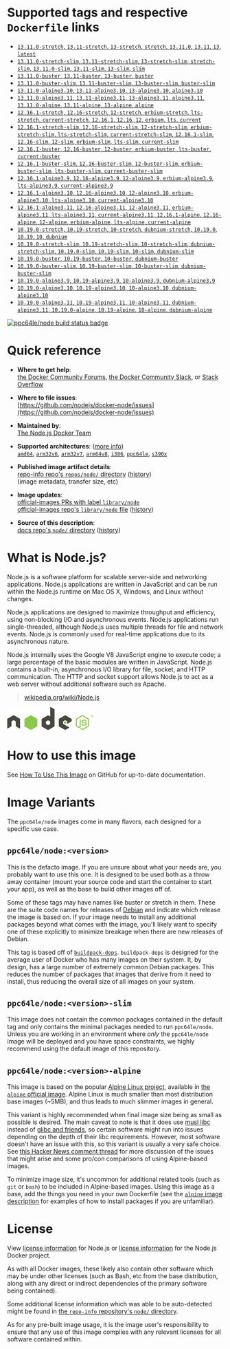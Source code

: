 <!--

********************************************************************************

WARNING:

    DO NOT EDIT "node/README.md"

    IT IS AUTO-GENERATED

    (from the other files in "node/" combined with a set of templates)

********************************************************************************

-->

# Supported tags and respective `Dockerfile` links

-	[`13.11.0-stretch`, `13.11-stretch`, `13-stretch`, `stretch`, `13.11.0`, `13.11`, `13`, `latest`](https://github.com/nodejs/docker-node/blob/7c25509c79b594445b1a39f0f3635e6b61acb9d5/13/stretch/Dockerfile)
-	[`13.11.0-stretch-slim`, `13.11-stretch-slim`, `13-stretch-slim`, `stretch-slim`, `13.11.0-slim`, `13.11-slim`, `13-slim`, `slim`](https://github.com/nodejs/docker-node/blob/7c25509c79b594445b1a39f0f3635e6b61acb9d5/13/stretch-slim/Dockerfile)
-	[`13.11.0-buster`, `13.11-buster`, `13-buster`, `buster`](https://github.com/nodejs/docker-node/blob/7c25509c79b594445b1a39f0f3635e6b61acb9d5/13/buster/Dockerfile)
-	[`13.11.0-buster-slim`, `13.11-buster-slim`, `13-buster-slim`, `buster-slim`](https://github.com/nodejs/docker-node/blob/7c25509c79b594445b1a39f0f3635e6b61acb9d5/13/buster-slim/Dockerfile)
-	[`13.11.0-alpine3.10`, `13.11-alpine3.10`, `13-alpine3.10`, `alpine3.10`](https://github.com/nodejs/docker-node/blob/7c25509c79b594445b1a39f0f3635e6b61acb9d5/13/alpine3.10/Dockerfile)
-	[`13.11.0-alpine3.11`, `13.11-alpine3.11`, `13-alpine3.11`, `alpine3.11`, `13.11.0-alpine`, `13.11-alpine`, `13-alpine`, `alpine`](https://github.com/nodejs/docker-node/blob/7c25509c79b594445b1a39f0f3635e6b61acb9d5/13/alpine3.11/Dockerfile)
-	[`12.16.1-stretch`, `12.16-stretch`, `12-stretch`, `erbium-stretch`, `lts-stretch`, `current-stretch`, `12.16.1`, `12.16`, `12`, `erbium`, `lts`, `current`](https://github.com/nodejs/docker-node/blob/5351774b970cd32b80fc0c47a8abff5ba155fccc/12/stretch/Dockerfile)
-	[`12.16.1-stretch-slim`, `12.16-stretch-slim`, `12-stretch-slim`, `erbium-stretch-slim`, `lts-stretch-slim`, `current-stretch-slim`, `12.16.1-slim`, `12.16-slim`, `12-slim`, `erbium-slim`, `lts-slim`, `current-slim`](https://github.com/nodejs/docker-node/blob/e76dc47a4104a1b06765673dadb56f1855c32cad/12/stretch-slim/Dockerfile)
-	[`12.16.1-buster`, `12.16-buster`, `12-buster`, `erbium-buster`, `lts-buster`, `current-buster`](https://github.com/nodejs/docker-node/blob/5351774b970cd32b80fc0c47a8abff5ba155fccc/12/buster/Dockerfile)
-	[`12.16.1-buster-slim`, `12.16-buster-slim`, `12-buster-slim`, `erbium-buster-slim`, `lts-buster-slim`, `current-buster-slim`](https://github.com/nodejs/docker-node/blob/e76dc47a4104a1b06765673dadb56f1855c32cad/12/buster-slim/Dockerfile)
-	[`12.16.1-alpine3.9`, `12.16-alpine3.9`, `12-alpine3.9`, `erbium-alpine3.9`, `lts-alpine3.9`, `current-alpine3.9`](https://github.com/nodejs/docker-node/blob/5351774b970cd32b80fc0c47a8abff5ba155fccc/12/alpine3.9/Dockerfile)
-	[`12.16.1-alpine3.10`, `12.16-alpine3.10`, `12-alpine3.10`, `erbium-alpine3.10`, `lts-alpine3.10`, `current-alpine3.10`](https://github.com/nodejs/docker-node/blob/5351774b970cd32b80fc0c47a8abff5ba155fccc/12/alpine3.10/Dockerfile)
-	[`12.16.1-alpine3.11`, `12.16-alpine3.11`, `12-alpine3.11`, `erbium-alpine3.11`, `lts-alpine3.11`, `current-alpine3.11`, `12.16.1-alpine`, `12.16-alpine`, `12-alpine`, `erbium-alpine`, `lts-alpine`, `current-alpine`](https://github.com/nodejs/docker-node/blob/5351774b970cd32b80fc0c47a8abff5ba155fccc/12/alpine3.11/Dockerfile)
-	[`10.19.0-stretch`, `10.19-stretch`, `10-stretch`, `dubnium-stretch`, `10.19.0`, `10.19`, `10`, `dubnium`](https://github.com/nodejs/docker-node/blob/eb89a38195d4e289812204847baf06c6c53406c0/10/stretch/Dockerfile)
-	[`10.19.0-stretch-slim`, `10.19-stretch-slim`, `10-stretch-slim`, `dubnium-stretch-slim`, `10.19.0-slim`, `10.19-slim`, `10-slim`, `dubnium-slim`](https://github.com/nodejs/docker-node/blob/2caaf1a42cdf44e0e50ab30c82415c71bf2f3a21/10/stretch-slim/Dockerfile)
-	[`10.19.0-buster`, `10.19-buster`, `10-buster`, `dubnium-buster`](https://github.com/nodejs/docker-node/blob/eb89a38195d4e289812204847baf06c6c53406c0/10/buster/Dockerfile)
-	[`10.19.0-buster-slim`, `10.19-buster-slim`, `10-buster-slim`, `dubnium-buster-slim`](https://github.com/nodejs/docker-node/blob/2caaf1a42cdf44e0e50ab30c82415c71bf2f3a21/10/buster-slim/Dockerfile)
-	[`10.19.0-alpine3.9`, `10.19-alpine3.9`, `10-alpine3.9`, `dubnium-alpine3.9`](https://github.com/nodejs/docker-node/blob/eb89a38195d4e289812204847baf06c6c53406c0/10/alpine3.9/Dockerfile)
-	[`10.19.0-alpine3.10`, `10.19-alpine3.10`, `10-alpine3.10`, `dubnium-alpine3.10`](https://github.com/nodejs/docker-node/blob/eb89a38195d4e289812204847baf06c6c53406c0/10/alpine3.10/Dockerfile)
-	[`10.19.0-alpine3.11`, `10.19-alpine3.11`, `10-alpine3.11`, `dubnium-alpine3.11`, `10.19.0-alpine`, `10.19-alpine`, `10-alpine`, `dubnium-alpine`](https://github.com/nodejs/docker-node/blob/eb89a38195d4e289812204847baf06c6c53406c0/10/alpine3.11/Dockerfile)

[![ppc64le/node build status badge](https://img.shields.io/jenkins/s/https/doi-janky.infosiftr.net/job/multiarch/job/ppc64le/job/node.svg?label=ppc64le/node%20%20build%20job)](https://doi-janky.infosiftr.net/job/multiarch/job/ppc64le/job/node/)

# Quick reference

-	**Where to get help**:  
	[the Docker Community Forums](https://forums.docker.com/), [the Docker Community Slack](http://dockr.ly/slack), or [Stack Overflow](https://stackoverflow.com/search?tab=newest&q=docker)

-	**Where to file issues**:  
	[https://github.com/nodejs/docker-node/issues](https://github.com/nodejs/docker-node/issues)

-	**Maintained by**:  
	[The Node.js Docker Team](https://github.com/nodejs/docker-node)

-	**Supported architectures**: ([more info](https://github.com/docker-library/official-images#architectures-other-than-amd64))  
	[`amd64`](https://hub.docker.com/r/amd64/node/), [`arm32v6`](https://hub.docker.com/r/arm32v6/node/), [`arm32v7`](https://hub.docker.com/r/arm32v7/node/), [`arm64v8`](https://hub.docker.com/r/arm64v8/node/), [`i386`](https://hub.docker.com/r/i386/node/), [`ppc64le`](https://hub.docker.com/r/ppc64le/node/), [`s390x`](https://hub.docker.com/r/s390x/node/)

-	**Published image artifact details**:  
	[repo-info repo's `repos/node/` directory](https://github.com/docker-library/repo-info/blob/master/repos/node) ([history](https://github.com/docker-library/repo-info/commits/master/repos/node))  
	(image metadata, transfer size, etc)

-	**Image updates**:  
	[official-images PRs with label `library/node`](https://github.com/docker-library/official-images/pulls?q=label%3Alibrary%2Fnode)  
	[official-images repo's `library/node` file](https://github.com/docker-library/official-images/blob/master/library/node) ([history](https://github.com/docker-library/official-images/commits/master/library/node))

-	**Source of this description**:  
	[docs repo's `node/` directory](https://github.com/docker-library/docs/tree/master/node) ([history](https://github.com/docker-library/docs/commits/master/node))

# What is Node.js?

Node.js is a software platform for scalable server-side and networking applications. Node.js applications are written in JavaScript and can be run within the Node.js runtime on Mac OS X, Windows, and Linux without changes.

Node.js applications are designed to maximize throughput and efficiency, using non-blocking I/O and asynchronous events. Node.js applications run single-threaded, although Node.js uses multiple threads for file and network events. Node.js is commonly used for real-time applications due to its asynchronous nature.

Node.js internally uses the Google V8 JavaScript engine to execute code; a large percentage of the basic modules are written in JavaScript. Node.js contains a built-in, asynchronous I/O library for file, socket, and HTTP communication. The HTTP and socket support allows Node.js to act as a web server without additional software such as Apache.

> [wikipedia.org/wiki/Node.js](https://en.wikipedia.org/wiki/Node.js)

![logo](https://raw.githubusercontent.com/docker-library/docs/01c12653951b2fe592c1f93a13b4e289ada0e3a1/node/logo.png)

# How to use this image

See [How To Use This Image](https://github.com/nodejs/docker-node/blob/master/README.md#how-to-use-this-image) on GitHub for up-to-date documentation.

# Image Variants

The `ppc64le/node` images come in many flavors, each designed for a specific use case.

## `ppc64le/node:<version>`

This is the defacto image. If you are unsure about what your needs are, you probably want to use this one. It is designed to be used both as a throw away container (mount your source code and start the container to start your app), as well as the base to build other images off of.

Some of these tags may have names like buster or stretch in them. These are the suite code names for releases of [Debian](https://wiki.debian.org/DebianReleases) and indicate which release the image is based on. If your image needs to install any additional packages beyond what comes with the image, you'll likely want to specify one of these explicitly to minimize breakage when there are new releases of Debian.

This tag is based off of [`buildpack-deps`](https://hub.docker.com/_/buildpack-deps/). `buildpack-deps` is designed for the average user of Docker who has many images on their system. It, by design, has a large number of extremely common Debian packages. This reduces the number of packages that images that derive from it need to install, thus reducing the overall size of all images on your system.

## `ppc64le/node:<version>-slim`

This image does not contain the common packages contained in the default tag and only contains the minimal packages needed to run `ppc64le/node`. Unless you are working in an environment where *only* the `ppc64le/node` image will be deployed and you have space constraints, we highly recommend using the default image of this repository.

## `ppc64le/node:<version>-alpine`

This image is based on the popular [Alpine Linux project](http://alpinelinux.org), available in [the `alpine` official image](https://hub.docker.com/_/alpine). Alpine Linux is much smaller than most distribution base images (~5MB), and thus leads to much slimmer images in general.

This variant is highly recommended when final image size being as small as possible is desired. The main caveat to note is that it does use [musl libc](http://www.musl-libc.org) instead of [glibc and friends](http://www.etalabs.net/compare_libcs.html), so certain software might run into issues depending on the depth of their libc requirements. However, most software doesn't have an issue with this, so this variant is usually a very safe choice. See [this Hacker News comment thread](https://news.ycombinator.com/item?id=10782897) for more discussion of the issues that might arise and some pro/con comparisons of using Alpine-based images.

To minimize image size, it's uncommon for additional related tools (such as `git` or `bash`) to be included in Alpine-based images. Using this image as a base, add the things you need in your own Dockerfile (see the [`alpine` image description](https://hub.docker.com/_/alpine/) for examples of how to install packages if you are unfamiliar).

# License

View [license information](https://github.com/nodejs/node/blob/master/LICENSE) for Node.js or [license information](https://github.com/nodejs/docker-node/blob/master/LICENSE) for the Node.js Docker project.

As with all Docker images, these likely also contain other software which may be under other licenses (such as Bash, etc from the base distribution, along with any direct or indirect dependencies of the primary software being contained).

Some additional license information which was able to be auto-detected might be found in [the `repo-info` repository's `node/` directory](https://github.com/docker-library/repo-info/tree/master/repos/node).

As for any pre-built image usage, it is the image user's responsibility to ensure that any use of this image complies with any relevant licenses for all software contained within.
